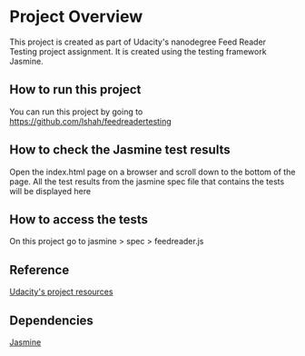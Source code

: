 # Project Overview

This project is created as part of Udacity's nanodegree Feed Reader Testing project assignment. It is created using the testing framework Jasmine. 


## How to run this project

You can run this project by going to https://github.com/lshah/feedreadertesting


## How to check the Jasmine test results

Open the index.html page on a browser and scroll down to the bottom of the page. All the test results from the jasmine spec file that contains the tests will be displayed here


## How to access the tests

On this project go to jasmine > spec > feedreader.js


## Reference

[Udacity's project resources](https://www.diigo.com/outliner/fjsk23/Udacity-Feed-Reader-Testing-(project-%234)?key=i5xqspbzvg)

## Dependencies
[Jasmine](https://jasmine.github.io/)
